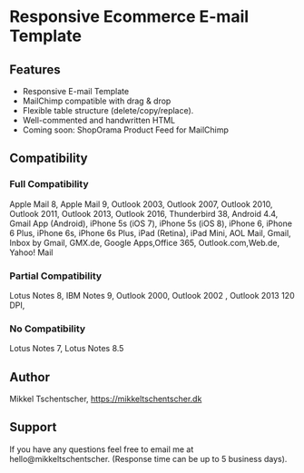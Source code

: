 # Responsive Ecommerce E-mail Template

## Features

* Responsive E-mail Template
* MailChimp compatible with drag & drop
* Flexible table structure (delete/copy/replace).
* Well-commented and handwritten HTML
* Coming soon: ShopOrama Product Feed for MailChimp

## Compatibility

### Full Compatibility

Apple Mail 8, Apple Mail 9, Outlook 2003, Outlook 2007, Outlook 2010, Outlook 2011, Outlook 2013, Outlook 2016, Thunderbird 38, Android 4.4, Gmail App (Android), iPhone 5s (iOS 7), iPhone 5s (iOS 8), iPhone 6, iPhone 6 Plus, iPhone 6s, iPhone 6s Plus, iPad (Retina), iPad Mini, AOL Mail, Gmail, Inbox by Gmail, GMX.de, Google Apps,Office 365, Outlook.com,Web.de, Yahoo! Mail

### Partial Compatibility

Lotus Notes 8, IBM Notes 9, Outlook 2000, Outlook 2002 , Outlook 2013 120 DPI, 

### No Compatibility

Lotus Notes 7, Lotus Notes 8.5

## Author

Mikkel Tschentscher, https://mikkeltschentscher.dk

## Support

If you have any questions feel free to email me at hello@mikkeltschentscher. (Response time can be up to 5 business days).
